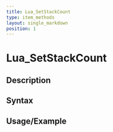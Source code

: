 ```yaml
---
title: Lua_SetStackCount
type: item_methods
layout: single_markdown
position: 1
---
```


# Lua_SetStackCount

## Description

## Syntax

## Usage/Example


